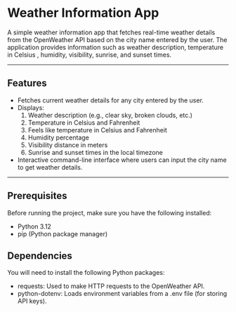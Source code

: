 # Weather Information App

A simple weather information app that fetches real-time weather details from the OpenWeather API based on the city name entered by the user. The application provides information such as weather description, temperature in Celsius , humidity, visibility, sunrise, and sunset times.

---

## Features
* Fetches current weather details for any city entered by the user.
* Displays:
    1. Weather description (e.g., clear sky, broken clouds, etc.)
    2. Temperature in Celsius and Fahrenheit
    3. Feels like temperature in Celsius and Fahrenheit
    4. Humidity percentage
    5. Visibility distance in meters
    6. Sunrise and sunset times in the local timezone
* Interactive command-line interface where users can input the city name to get weather details.

---

## Prerequisites
Before running the project, make sure you have the following installed:
* Python 3.12
* pip (Python package manager)

## Dependencies
You will need to install the following Python packages:

* requests: Used to make HTTP requests to the OpenWeather API.
* python-dotenv: Loads environment variables from a .env file (for storing API keys).

